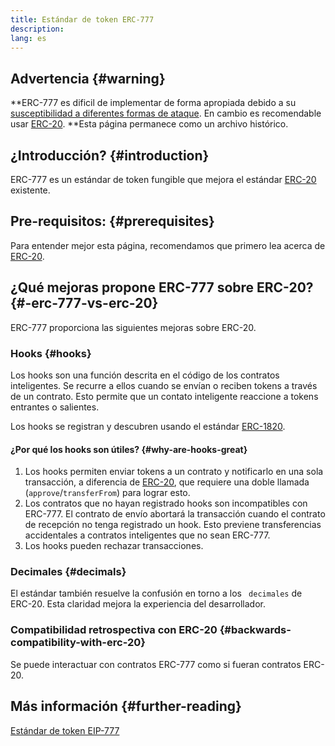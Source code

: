 ```yaml
---
title: Estándar de token ERC-777
description:
lang: es
---
```


## Advertencia {#warning}

**ERC-777 es dificil de implementar de forma apropiada debido a su [susceptibilidad a diferentes formas de ataque](https://github.com/OpenZeppelin/openzeppelin-contracts/issues/2620). En cambio es recomendable usar [ERC-20](/developers/docs/standards/tokens/erc-20/). **Esta página permanece como un archivo histórico.

## ¿Introducción? {#introduction}

ERC-777 es un estándar de token fungible que mejora el estándar [ERC-20](/developers/docs/standards/tokens/erc-20/) existente.

## Pre-requisitos: {#prerequisites}

Para entender mejor esta página, recomendamos que primero lea acerca de [ERC-20](/developers/docs/standards/tokens/erc-20/).

## ¿Qué mejoras propone ERC-777 sobre ERC-20? {#-erc-777-vs-erc-20}

ERC-777 proporciona las siguientes mejoras sobre ERC-20.

### Hooks {#hooks}

Los hooks son una función descrita en el código de los contratos inteligentes. Se recurre a ellos cuando se envían o reciben tokens a través de un contrato. Esto permite que un contato inteligente reaccione a tokens entrantes o salientes.

Los hooks se registran y descubren usando el estándar [ERC-1820](https://eips.ethereum.org/EIPS/eip-1820).

#### ¿Por qué los hooks son útiles? {#why-are-hooks-great}

1. Los hooks permiten enviar tokens a un contrato y notificarlo en una sola transacción, a diferencia de [ ERC-20](https://eips.ethereum.org/EIPS/eip-20), que requiere una doble llamada (`approve`/`transferFrom`) para lograr esto.
2. Los contratos que no hayan registrado hooks son incompatibles con ERC-777. El contrato de envío abortará la transacción cuando el contrato de recepción no tenga registrado un hook. Esto previene transferencias accidentales a contratos inteligentes que no sean ERC-777.
3. Los hooks pueden rechazar transacciones.

### Decimales {#decimals}

El estándar también resuelve la confusión en torno a los ` decimales` de ERC-20. Esta claridad mejora la experiencia del desarrollador.

### Compatibilidad retrospectiva con ERC-20 {#backwards-compatibility-with-erc-20}

Se puede interactuar con contratos ERC-777 como si fueran contratos ERC-20.

## Más información {#further-reading}

[Estándar de token EIP-777](https://eips.ethereum.org/EIPS/eip-777)
